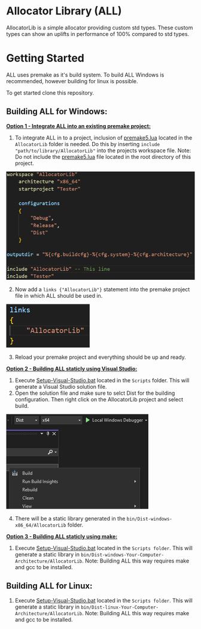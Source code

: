 Allocator Library (ALL)
=======================
AllocatorLib is a simple allocator providing custom std types. These custom types can show an uplifts in performance of 100% compared to std types. 

# Getting Started
ALL uses premake as it's build system. To build ALL Windows is recommended, however building for linux is possible.

To get started clone this repository.

## Building ALL for Windows:

<ins>**Option 1 - Integrate ALL into an existing premake project:**</ins>

1. To integrate ALL in to a project, inclusion of [premake5.lua](AllocatorLib/premake5) located in the `AllocatorLib` folder is needed. Do this by inserting `include "path/to/library/AllocatorLib"` into the projects workspace file. Note: Do not include the [premake5.lua](premake5.lua) file located in the root directory of this project.

![Include](Resources/Include-Image.png)

2. Now add a `links {"AllocatorLib"}` statement into the premake project file in which ALL should be used in.

![Links](Resources/Links-Image.png)

3. Reload your premake project and everything should be up and ready.

<ins>**Option 2 - Building ALL staticly using Visual Studio:**</ins>

1. Execute [Setup-Visual-Studio.bat](Scripts/Setup-Visual-Studio.bat) located in the `Scripts` folder. This will generate a Visual Studio solution file.
2. Open the solution file and make sure to selct Dist for the building configuration. Then right click on the AllocatorLib project and select build.

![Build-Dist](Resources/Build-And-Dist.png)

4. There will be a static library generated in the `bin/Dist-windows-x86_64/AllocatorLib` folder.

<ins>**Option 3 - Building ALL staticly using make:**</ins>

1. Execute [Setup-Visual-Studio.bat](Scripts/Build-AllocatorLib.bat) located in the `Scripts folder`. This will generate a static library in `bin/Dist-windows-Your-Computer-Architecture/AllocatorLib`. Note: Building ALL this way requires make and gcc to be installed.

## Building ALL for Linux:

1. Execute [Setup-Visual-Studio.bat](Scripts/Build-AllocatorLib.bat) located in the `Scripts folder`. This will generate a static library in `bin/Dist-linux-Your-Computer-Architecture/AllocatorLib`. Note: Building ALL this way requires make and gcc to be installed.
